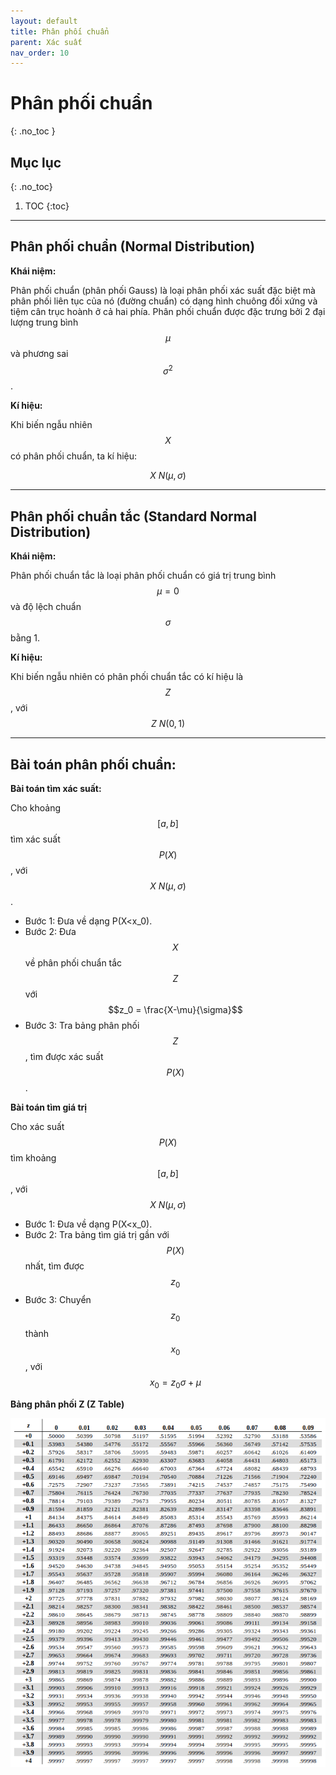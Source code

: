 ```yaml
---
layout: default
title: Phân phối chuẩn
parent: Xác suất
nav_order: 10
---
```


# Phân phối chuẩn
{: .no_toc }

## Mục lục
{: .no_toc}

1. TOC
{:toc}

<hr/>

## Phân phối chuẩn (Normal Distribution)

**Khái niệm:**

Phân phối chuẩn (phân phối Gauss) là loại phân phối xác suất đặc biệt mà phân phối liên tục của nó (đường chuẩn) có dạng hình chuông đối xứng và tiệm cân trục hoành ở cả hai phía. Phân phối chuẩn được đặc trưng bởi 2 đại lượng trung bình $$\mu$$ và phương sai $$\sigma^2$$.

**Kí hiệu:**

Khi biến ngẫu nhiên $$X$$ có phân phối chuẩn, ta kí hiệu:

$$X \text{~} N(\mu, \sigma)$$

<hr/>

## Phân phối chuẩn tắc (Standard Normal Distribution)

**Khái niệm:**

Phân phối chuẩn tắc là loại phân phối chuẩn có giá trị trung bình $$\mu = 0$$ và độ lệch chuẩn $$\sigma$$ bằng 1.

**Kí hiệu:**

Khi biến ngẫu nhiên có phân phối chuẩn tắc có kí hiệu là $$Z$$, với $$Z \text{~} N(0, 1)$$

<hr/>

## Bài toán phân phối chuẩn:

**Bài toán tìm xác suất:**

Cho khoảng $$[a,b]$$ tìm xác suất $$P(X)$$, với $$X \text{~} N(\mu, \sigma)$$.

- Bước 1: Đưa về dạng P(X<x_0).
- Bước 2: Đưa $$X$$ về phân phối chuẩn tắc $$Z$$ với $$z_0 = \frac{X-\mu}{\sigma}$$
- Bước 3: Tra bảng phân phối $$Z$$, tìm được xác suất $$P(X)$$.

**Bài toán tìm giá trị**

Cho xác suất $$P(X)$$ tìm khoảng $$[a,b]$$, với $$X \text{~} N(\mu, \sigma)$$ 

- Bước 1: Đưa về dạng P(X<x_0).
- Bước 2: Tra bảng tìm giá trị gần với $$P(X)$$ nhất, tìm được $$z_0$$
- Bước 3: Chuyển $$z_0$$ thành $$x_0$$, với $$x_0 = z_0 \sigma + \mu$$

**Bảng phân phối Z (Z Table)**

![](/assets/images/probability/img_2.png)
